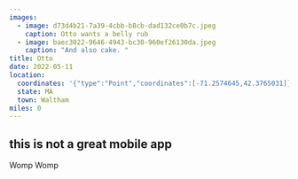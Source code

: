 ```yaml
---
images:
  - image: d73d4b21-7a39-4cbb-b8cb-dad132ce0b7c.jpeg
    caption: Otto wants a belly rub
  - image: baec3022-9646-4943-bc30-960ef26130da.jpeg
    caption: "And also cake. "
title: Otto
date: 2022-05-11
location:
  coordinates: '{"type":"Point","coordinates":[-71.2574645,42.3765031]}'
  state: MA
  town: Waltham
miles: 0
---
```

## this is not a great mobile app

Womp Womp 